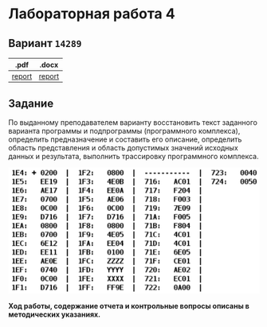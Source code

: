 # Лабораторная работа 4

## Вариант `14289`

| .pdf                     | .docx                     |
|--------------------------|---------------------------|
| [report](./opd_lab4.pdf) | [report](./opd_lab4.docx) |

## Задание

По выданному преподавателем варианту восстановить текст заданного варианта программы и подпрограммы (программного комплекса), определить предназначение и составить его описание, определить область представления и область допустимых значений исходных данных и результата, выполнить трассировку программного комплекса.

![Задание](../docs/task4.png)

**Ход работы, содержание отчета и контрольные вопросы описаны в методических указаниях.**
